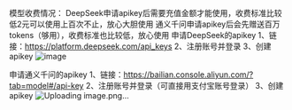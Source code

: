 模型收费情况：
DeepSeek申请apikey后需要充值金额才能使用，收费标准比较低2元可以使用上百次不止，放心大胆使用
通义千问申请apikey后会先赠送百万tokens（够用），收费标准也比较低，放心使用
申请DeepSeek的apikey
1、链接：https://platform.deepseek.com/api_keys
2、注册账号并登录
3、创建apikey
![image](https://github.com/user-attachments/assets/683bc7df-2181-4441-9c93-713452d02f4a)


申请通义千问的apikey
1、链接：https://bailian.console.aliyun.com/?tab=model#/api-key
2、注册账号并登录（可直接用支付宝账号登录）
3、创建apikey
![Uploading image.png…]()

